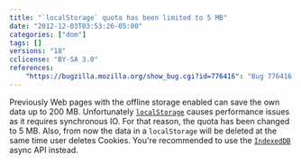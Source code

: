 ```yaml
---
title: "`localStorage` quota has been limited to 5 MB"
date: "2012-12-03T03:53:26-05:00"
categories: ["dom"]
tags: []
versions: "18"
cclicense: "BY-SA 3.0"
references:
    "https://bugzilla.mozilla.org/show_bug.cgi?id=776416": "Bug 776416 – Remove exceptions to 5MB quota rule in localStorage"
---
```

Previously Web pages with the offline storage enabled can save the own data up to 200 MB. Unfortunately [`localStorage`](https://developer.mozilla.org/en-US/docs/Web/Guide/DOM/Storage#localStorage) causes performance issues as it requires synchronous IO. For that reason, the quota has been changed to 5 MB. Also, from now the data in a `localStorage` will be deleted at the same time user deletes Cookies. You're recommended to use the [`IndexedDB`](https://developer.mozilla.org/en-US/docs/IndexedDB) async API instead.
